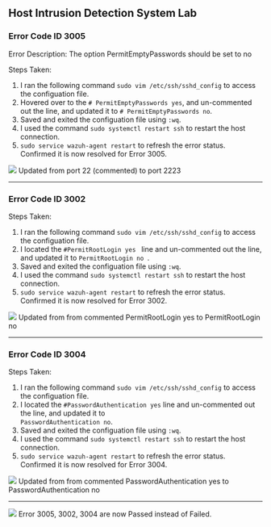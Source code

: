 ## Host Intrusion Detection System Lab

### Error Code ID 3005
Error Description: 
The option PermitEmptyPasswords should be set to no

Steps Taken: 
1. I ran the following command `sudo vim /etc/ssh/sshd_config` to access the configuation file.
2. Hovered over to the `# PermitEmptyPasswords yes`, and un-commented out the line, and updated it to `# PermitEmptyPasswords no`.
3. Saved and exited the configuation file using `:wq`.
4. I used the command `sudo systemctl restart ssh` to restart the host connection.  
5. `sudo service wazuh-agent restart` to refresh the error status. Confirmed it is now resolved for Error 3005.

![](img/Error3005Fixed.JPG)
    Updated from port 22 (commented) to port 2223

----

### Error Code ID 3002
Steps Taken: 
1. I ran the following command `sudo vim /etc/ssh/sshd_config` to access the configuation file.
2. I located the `#PermitRootLogin yes ` line and un-commented out the line, and updated it to `PermitRootLogin no `.
3. Saved and exited the configuation file using `:wq`.
4. I used the command `sudo systemctl restart ssh` to restart the host connection.
5. `sudo service wazuh-agent restart` to refresh the error status. Confirmed it is now resolved for Error 3002.

![](img/Error3002Fixed.JPG)
    Updated from from commented PermitRootLogin yes to PermitRootLogin no

----

### Error Code ID 3004
Steps Taken: 
1. I ran the following command `sudo vim /etc/ssh/sshd_config` to access the configuation file.
2.  I located the `#PasswordAuthentication yes` line and un-commented out the line, and updated it to  
`PasswordAuthentication no`.
3. Saved and exited the configuation file using `:wq`.
4. I used the command `sudo systemctl restart ssh` to restart the host connection.
5. `sudo service wazuh-agent restart` to refresh the error status. Confirmed it is now resolved for Error 3004.

![](img/Error3004Fixed.JPG)
    Updated from from commented PasswordAuthentication yes to PasswordAuthentication no


----

![](img/Wuzuh-Passed-All-3.JPG)
    Error 3005, 3002, 3004 are now Passed instead of Failed. 